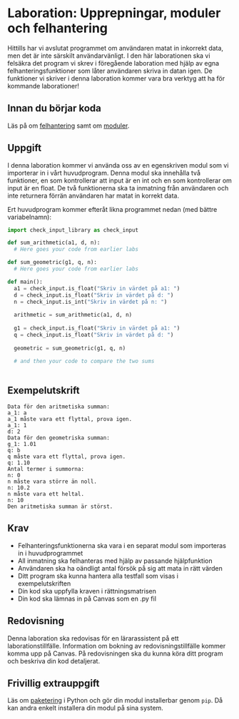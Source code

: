 # Laboration: Upprepningar, moduler och felhantering

Hittills har vi avslutat programmet om användaren matat in inkorrekt data, men det är inte 
särskilt användarvänligt. I den här laborationen ska vi felsäkra det program vi skrev i 
föregående laboration med hjälp av egna felhanteringsfunktioner som låter användaren skriva
in datan igen. De funktioner vi skriver i denna laboration kommer vara bra verktyg att ha 
för kommande laborationer! 

## Innan du börjar koda

Läs på om [felhantering][felhantering] samt om [moduler][moduler]. 

[felhantering]: https://docs.python.org/3/tutorial/errors.html
[moduler]: https://docs.python.org/3/tutorial/modules.html#:~:text=A%20module%20is%20a%20file,global%20variable%20__name__%20.


## Uppgift

I denna laboration kommer vi använda oss av en egenskriven modul som vi 
importerar in i vårt huvudprogram. Denna modul ska innehålla två funktioner, 
en som kontrollerar att input är en int och en som kontrollerar om input är en float. 
De två funktionerna ska ta inmatning från användaren och inte returnera förrän 
användaren har matat in korrekt data. 

Ert huvudprogram kommer efteråt likna programmet nedan (med bättre variabelnamn):

```python
import check_input_library as check_input

def sum_arithmetic(a1, d, n):
  # Here goes your code from earlier labs

def sum_geometric(g1, q, n):
  # Here goes your code from earlier labs

def main():
  a1 = check_input.is_float("Skriv in värdet på a1: ")
  d = check_input.is_float("Skriv in värdet på d: ")
  n = check_input.is_int("Skriv in värdet på n: ")
  
  arithmetic = sum_arithmetic(a1, d, n)
  
  g1 = check_input.is_float("Skriv in värdet på a1: ")
  q = check_input.is_float("Skriv in värdet på d: ")
  
  geometric = sum_geometric(g1, q, n)
  
  # and then your code to compare the two sums
  
```
## Exempelutskrift
```
Data för den aritmetiska summan:
a_1: a
a_1 måste vara ett flyttal, prova igen.
a_1: 1
d: 2
Data för den geometriska summan:
g_1: 1.01
q: b
q måste vara ett flyttal, prova igen.
q: 1.10
Antal termer i summorna:
n: 0
n måste vara större än noll.
n: 10.2
n måste vara ett heltal.
n: 10
Den aritmetiska summan är störst.
```

## Krav

* Felhanteringsfunktionerna ska vara i en separat modul som importeras in i huvudprogrammet
* All inmatning ska felhanteras med hjälp av passande hjälpfunktion
* Användaren ska ha oändligt antal försök på sig att mata in rätt värden 
* Ditt program ska kunna hantera alla testfall som visas i exempelutskriften
* Din kod ska uppfylla kraven i rättningsmatrisen
* Din kod ska lämnas in på Canvas som en .py fil

## Redovisning

Denna laboration ska redovisas för en lärarassistent på ett laborationstillfälle. Information 
om bokning av redovisningstillfälle kommer komma upp på Canvas. På redovisningen ska du kunna
köra ditt program och beskriva din kod detaljerat. 

## Frivillig extrauppgift

Läs om [paketering][packaging] i Python och gör din modul installerbar 
genom `pip`. Då kan andra enkelt installera din modul på sina system.

[packaging]: https://packaging.python.org/tutorials/packaging-projects/
